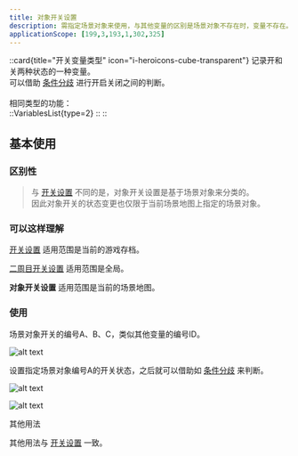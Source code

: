 ```yaml
---
title: 对象开关设置
description: 需指定场景对象来使用，与其他变量的区别是场景对象不存在时，变量不存在。
applicationScope: [199,3,193,1,302,325]
---
```


::card{title="开关变量类型" icon="i-heroicons-cube-transparent"}
记录开和关两种状态的一种变量。<br>
可以借助 [条件分歧](../logic/conditionalbranch) 进行开启关闭之间的判断。<br><br>
相同类型的功能：<br>
  ::VariablesList{type=2}
  ::
::

## 基本使用

### 区别性

> 与 [开关设置](./switchs.md) 不同的是，对象开关设置是基于场景对象来分类的。<br>
> 因此对象开关的状态变更也仅限于当前场景地图上指定的场景对象。

### 可以这样理解

[开关设置](./switchs) 适用范围是当前的游戏存档。

[二周目开关设置](./ngswitchs) 适用范围是全局。

**对象开关设置** 适用范围是当前的场景地图。

### 使用

场景对象开关的编号A、B、C，类似其他变量的编号ID。

![alt text](https://cdn.gcw.wiki/gcw/image/zh_hans/commands/gameprogress/objectswitchs/image.png)

设置指定场景对象编号A的开关状态，之后就可以借助如 [条件分歧](../logic/conditionalbranch) 来判断。

![alt text](https://cdn.gcw.wiki/gcw/image/zh_hans/commands/gameprogress/objectswitchs/image-1.png)

![alt text](https://cdn.gcw.wiki/gcw/image/zh_hans/commands/gameprogress/objectswitchs/image-2.png)

其他用法

其他用法与 [开关设置](./switchs) 一致。
